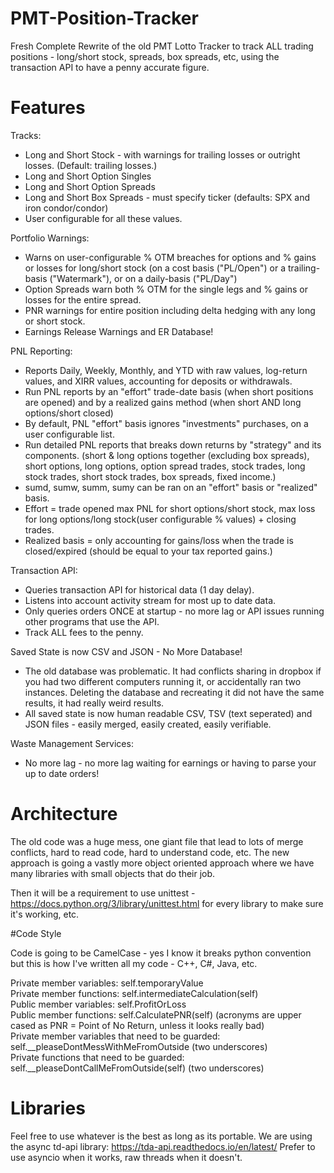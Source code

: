 # PMT-Position-Tracker
Fresh Complete Rewrite of the old PMT Lotto Tracker to track ALL trading positions - long/short stock, spreads, box spreads, etc, using the transaction API to have a penny accurate figure. 

# Features
Tracks:     

* Long and Short Stock - with warnings for trailing losses or outright losses. (Default: trailing losses.)        
* Long and Short Option Singles         
* Long and Short Option Spreads       
* Long and Short Box Spreads - must specify ticker (defaults: SPX and iron condor/condor)       
* User configurable for all these values.       

Portfolio Warnings:    
   
* Warns on user-configurable % OTM breaches for options and % gains or losses for long/short stock (on a cost basis ("PL/Open") or a trailing-basis ("Watermark"), or on a daily-basis ("PL/Day")    
* Option Spreads warn both % OTM for the single legs and % gains or losses for the entire spread.    
* PNR warnings for entire position including delta hedging with any long or short stock.   
* Earnings Release Warnings and ER Database! 

PNL Reporting:    
    
* Reports Daily, Weekly, Monthly, and YTD with raw values, log-return values, and XIRR values, accounting for deposits or withdrawals.        
* Run PNL reports by an "effort" trade-date basis (when short positions are opened) and by a realized gains method (when short AND long options/short closed)
* By default, PNL "effort" basis ignores "investments" purchases, on a user configurable list. 
* Run detailed PNL reports that breaks down returns by "strategy" and its components. (short & long options together (excluding box spreads), short options, long options, option spread trades, stock trades, long stock trades, short stock trades, box spreads, fixed income.) 
* sumd, sumw, summ, sumy can be ran on an "effort" basis or "realized" basis. 
* Effort = trade opened max PNL for short options/short stock, max loss for long options/long stock(user configurable % values) + closing trades.     
* Realized basis = only accounting for gains/loss when the trade is closed/expired (should be equal to your tax reported gains.)    

Transaction API:

* Queries transaction API for historical data (1 day delay).
* Listens into account activity stream for most up to date data. 
* Only queries orders ONCE at startup - no more lag or API issues running other programs that use the API. 
* Track ALL fees to the penny. 

Saved State is now CSV and JSON - No More Database!

* The old database was problematic. It had conflicts sharing in dropbox if you had two different computers running it, or accidentally ran two instances. Deleting the database and recreating it did not have the same results, it had really weird results. 
* All saved state is now human readable CSV, TSV (text seperated) and JSON files - easily merged, easily created, easily verifiable. 

Waste Management Services:

* No more lag - no more lag waiting for earnings or having to parse your up to date orders! 


# Architecture

The old code was a huge mess, one giant file that lead to lots of merge conflicts, hard to read code, hard to understand code, etc. The new approach is going a vastly more object oriented approach where we have many libraries with small objects that do their job. 

Then it will be a requirement to use unittest - https://docs.python.org/3/library/unittest.html for every library to make sure it's working, etc. 

#Code Style

Code is going to be CamelCase - yes I know it breaks python convention but this is how I've written all my code - C++, C#, Java, etc. 
 
Private member variables: self.temporaryValue    
Private member functions: self.intermediateCalculation(self)   
Public member variables: self.ProfitOrLoss    
Public member functions: self.CalculatePNR(self)  (acronyms are upper cased as PNR = Point of No Return, unless it looks really bad)    
Private member variables that need to be guarded: self.__pleaseDontMessWithMeFromOutside (two underscores)    
Private functions that need to be guarded: self.__pleaseDontCallMeFromOutside(self) (two underscores)    

# Libraries
Feel free to use whatever is the best as long as its portable. 
We are using the async td-api library: https://tda-api.readthedocs.io/en/latest/
Prefer to use asyncio when it works, raw threads when it doesn't. 




